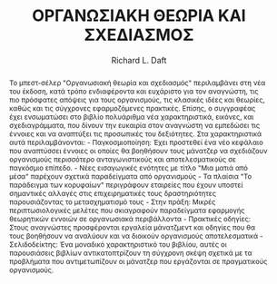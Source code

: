 ---
abstract: 'Το μπεστ-σέλερ "Οργανωσιακή θεωρία και σχεδιασμός" περιλαμβάνει στη νέα
  του έκδοση, κατά τρόπο ενδιαφέροντα και ευχάριστο για τον αναγνώστη, τις πιο πρόσφατες
  απόψεις για τους οργανισμούς, τις κλασικές ιδέες και θεωρίες, καθώς και τις σύγχρονες
  εφαρμοζόμενες πρακτικές. Επίσης, ο συγγραφέας έχει ενσωματώσει στο βιβλίο πολυάριθμα
  νέα χαρακτηριστικά, εικόνες, και σχεδιαγράμματα, που δίνουν την ευκαιρία στον αναγνώστη
  να εμπεδώσει τις έννοιες και να αναπτύξει τις προσωπικές του δεξιότητες. Στα χαρακτηριστικά
  αυτά περιλαμβάνονται: - Παγκοσμιοποίηση: Έχει προστεθεί ένα νέο κεφάλαιο που αναπτύσσει
  έννοιες οι οποίες θα βοηθήσουν τους μάνατζερ να σχεδιάζουν οργανισμούς περισσότερο
  ανταγωνιστικούς και αποτελεσματικούς σε παγκόσμιο επίπεδο. - Νέες εισαγωγικές ενότητες
  με τίτλο "Μια ματιά από μέσα" παρέχουν σχετικά παραδείγματα από οργανισμούς - Τα
  πλαίσια "Το παράδειγμα των κορυφαίων" περιγράφουν εταιρείες που έχουν υποστεί σημαντικές
  αλλαγές στις επιχειρηματικές τους δραστηριότητες παρουσιάζοντας το μετασχηματισμό
  τους - Στην πράξη: Μικρές περιπτωσιολογικές μελέτες που σκιαγραφούν παραδείγματα
  εφαρμογής θεωρητικών εννοιών σε οργανωσιακά περιβάλλοντα - Πρακτικές οδηγίες: Στους
  αναγνώστες προσφέρονται εργαλεία μάνατζμεντ και οδηγίες που θα τους βοηθήσουν να
  αναλύουν και να διοικούν οργανισμούς αποτελεσματικά - Σελιδοδείκτης: Ένα μοναδικό
  χαρακτηριστικό του βιβλίου, αυτές οι παρουσιάσεις βιβλίων αντικατοπτρίζουν τη σύγχρονη
  σκέψη σχετικά με τα προβλήματα που αντιμετωπίζουν οι μάνατζερ που εργάζονται σε
  πραγματικούς οργανισμούς.'
author: Richard L. Daft
cover: https://static.eudoxus.gr/books/preview/49/cover-13849.jpg
edition: 8η
eudoxusid: '13849'
isbn: 960-209-846-5
layout: bibtex
num_pages: '684'
publisher: ΕΚΔΟΣΕΙΣ ΚΛΕΙΔΑΡΙΘΜΟΣ ΕΠΕ
ref: isbn_960_209_846_5
title: ΟΡΓΑΝΩΣΙΑΚΗ ΘΕΩΡΙΑ ΚΑΙ ΣΧΕΔΙΑΣΜΟΣ
year: '2005'
---